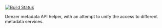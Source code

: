 [![Build Status](https://travis-ci.org/Amli/node-musicapi-deezer.png?branch=master)](https://travis-ci.org/Amli/node-musicapi-deezer)

Deezer metadata API helper, with an attempt to unify the access to different metadata services.